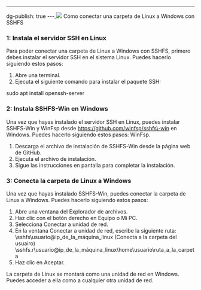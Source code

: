 ---
dg-publish: true
---[
![](../fetched_images\cap.gif)](https://blogger.googleusercontent.com/img/b/R29vZ2xl/AVvXsEiU-RKOgiurHCuCCjZQ_hHB0vGew0Wbs_Vq6x-HNqf0lPmbYynS3zkNUIxj8wkcK247g_NHJjnOWfwtQ_29uhCUxITylel7GKZ5jiPV75ujpcYDXFk371xKfMoz52lFyQDQVMObupSonQZBJQ3e9kposzAi1qXYhrjQ00nsd9s1t5ZqloHxDZQsVdtYYs8/s800/cap.gif)
Cómo conectar una carpeta de Linux a Windows con SSHFS
### 1: Instala el servidor SSH en Linux
Para poder conectar una carpeta de Linux a Windows con SSHFS, primero debes instalar el servidor SSH en el sistema Linux. Puedes hacerlo siguiendo estos pasos:
1. Abre una terminal.
2. Ejecuta el siguiente comando para instalar el paquete SSH:

sudo apt install openssh\-server
### 2: Instala SSHFS\-Win en Windows
Una vez que hayas instalado el servidor SSH en Linux, puedes instalar SSHFS\-Win y WinFsp desde https://github.com/winfsp/sshfs\-win en Windows. Puedes hacerlo siguiendo estos pasos:
WinFsp.
1. Descarga el archivo de instalación de SSHFS\-Win desde la página web de GitHub.
2. Ejecuta el archivo de instalación.
3. Sigue las instrucciones en pantalla para completar la instalación.

### 3: Conecta la carpeta de Linux a Windows
Una vez que hayas instalado SSHFS\-Win, puedes conectar la carpeta de Linux a Windows. Puedes hacerlo siguiendo estos pasos:
1. Abre una ventana del Explorador de archivos.
2. Haz clic con el botón derecho en Equipo o Mi PC.
3. Selecciona Conectar a unidad de red.
4. En la ventana Conectar a unidad de red, escribe la siguiente ruta:
\\sshfs\usuario@ip\_de\_la\_máquina\_linux \(Conecta a la carpeta del usuairo\)
\\sshfs.r\usuario@ip\_de\_la\_máquina\_linux\home\usuario\ruta\_a\_la\_carpeta
5. Haz clic en Aceptar.

La carpeta de Linux se montará como una unidad de red en Windows. Puedes acceder a ella como a cualquier otra unidad de red.
